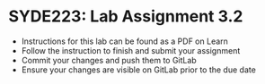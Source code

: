 # SYDE223: Lab Assignment 3.2

* Instructions for this lab can be found as a PDF on Learn
* Follow the instruction to finish and submit your assignment
* Commit your changes and push them to GitLab
* Ensure your changes are visible on GitLab prior to the due date
